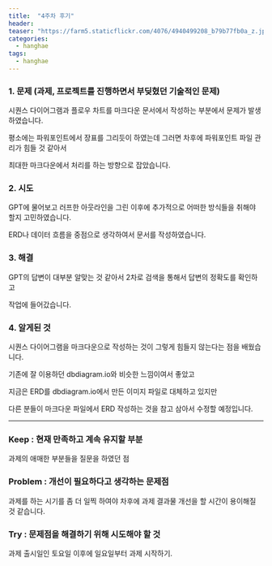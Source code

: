 ```yaml
---
title:  "4주차 후기"
header:
teaser: "https://farm5.staticflickr.com/4076/4940499208_b79b77fb0a_z.jpg"
categories:
  - hanghae
tags:
  - hanghae
---
```


### 1. 문제 **(과제, 프로젝트를 진행하면서 부딪혔던 기술적인 문제)**

시퀀스 다이어그램과 플로우 차트를 마크다운 문서에서 작성하는 부분에서 문제가 발생하였습니다.

평소에는 파워포인트에서 장표를 그리듯이 하였는데 그러면 차후에 파워포인트 파일 관리가 힘들 것 같아서

최대한 마크다운에서 처리를 하는 방향으로 잡았습니다.

### **2. 시도**

GPT에 물어보고 러프한 아웃라인을 그린 이후에 추가적으로 어떠한 방식들을 취해야 할지 고민하였습니다.

ERD나 데이터 흐름을 중점으로 생각하여서 문서를 작성하였습니다.

### **3. 해결**

GPT의 답변이 대부분 알맞는 것 같아서 2차로 검색을 통해서 답변의 정확도를 확인하고

작업에 들어갔습니다.

### **4. 알게된 것**

시퀀스 다이어그램을 마크다운으로 작성하는 것이 그렇게 힘들지 않는다는 점을 배웠습니다.

기존에 잘 이용하던 dbdiagram.io와 비슷한 느낌이여서 좋았고

지금은 ERD를 dbdiagram.io에서 만든 이미지 파일로 대체하고 있지만

다른 분들이 마크다운 파일에서 ERD 작성하는 것을 참고 삼아서 수정할 예정입니다.

---

### **Keep : 현재 만족하고 계속 유지할 부분**

과제의 애매한 부분들을 질문을 하였던 점

### **Problem : 개선이 필요하다고 생각하는 문제점**

과제를 하는 시기를 좀 더 일찍 하여야 차후에 과제 결과물 개선을 할 시간이 용이해질 것 같습니다.

### **Try : 문제점을 해결하기 위해 시도해야 할 것**

과제 출시일인 토요일 이후에 일요일부터 과제 시작하기.